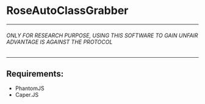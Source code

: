 # RoseAutoClassGrabber
***
###### ONLY FOR RESEARCH PURPOSE, USING THIS SOFTWARE TO GAIN UNFAIR ADVANTAGE IS AGAINST THE PROTOCOL
***


## Requirements:
* PhantomJS
* Caper.JS


